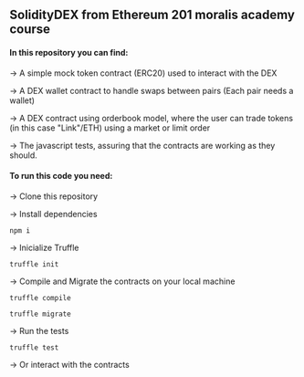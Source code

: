 ## SolidityDEX from Ethereum 201 moralis academy course

#### In this repository you can find:


-> A simple mock token contract (ERC20) used to interact with the DEX

-> A DEX wallet contract to handle swaps between pairs (Each pair needs a wallet)

-> A DEX contract using orderbook model, where the user can trade tokens (in this case "Link"/ETH) using a market or limit order

-> The javascript tests, assuring that the contracts are working as they should.



#### To run this code you need:


-> Clone this repository

-> Install dependencies

``` npm i ```

-> Inicialize Truffle

``` truffle init ```

-> Compile and Migrate the contracts on your local machine

``` truffle compile ```

``` truffle migrate ```

-> Run the tests

``` truffle test ```

-> Or interact with the contracts
